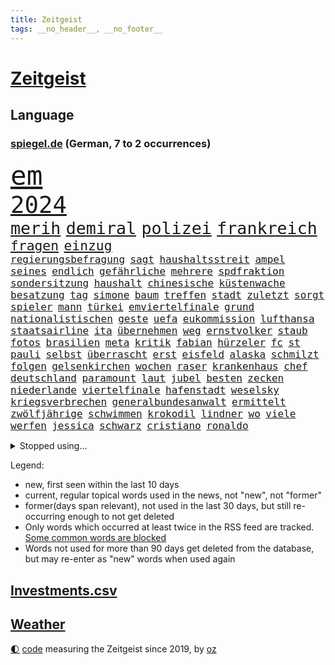 ```yaml
---
title: Zeitgeist
tags: __no_header__, __no_footer__
---
```


# [Zeitgeist](https://oliz.io/zeitgeist/)

## Language

<h3><a href="https://www.spiegel.de" target="_blank">spiegel.de</a> (German, 7 to 2 occurrences)</h3>
<p style="font-family:monospace">
<span style="font-size:32pt"><a href="news_links.html#em" class="current">em</a></span>
<br>
<span style="font-size:28pt"><a href="news_links.html#2024" class="current">2024</a></span>
<br>
<span style="font-size:20pt"><a href="news_links.html#merih" class="new">merih</a></span>
<span style="font-size:20pt"><a href="news_links.html#demiral" class="new">demiral</a></span>
<span style="font-size:20pt"><a href="news_links.html#polizei" class="current">polizei</a></span>
<span style="font-size:20pt"><a href="news_links.html#frankreich" class="current">frankreich</a></span>
<br>
<span style="font-size:16pt"><a href="news_links.html#fragen" class="current">fragen</a></span>
<span style="font-size:16pt"><a href="news_links.html#einzug" class="current">einzug</a></span>
<br>
<span style="font-size:12pt"><a href="news_links.html#regierungsbefragung" class="new">regierungsbefragung</a></span>
<span style="font-size:12pt"><a href="news_links.html#sagt" class="current">sagt</a></span>
<span style="font-size:12pt"><a href="news_links.html#haushaltsstreit" class="current">haushaltsstreit</a></span>
<span style="font-size:12pt"><a href="news_links.html#ampel" class="current">ampel</a></span>
<span style="font-size:12pt"><a href="news_links.html#seines" class="current">seines</a></span>
<span style="font-size:12pt"><a href="news_links.html#endlich" class="current">endlich</a></span>
<span style="font-size:12pt"><a href="news_links.html#gefährliche" class="current">gefährliche</a></span>
<span style="font-size:12pt"><a href="news_links.html#mehrere" class="current">mehrere</a></span>
<span style="font-size:12pt"><a href="news_links.html#spdfraktion" class="current">spdfraktion</a></span>
<span style="font-size:12pt"><a href="news_links.html#sondersitzung" class="new">sondersitzung</a></span>
<span style="font-size:12pt"><a href="news_links.html#haushalt" class="current">haushalt</a></span>
<span style="font-size:12pt"><a href="news_links.html#chinesische" class="current">chinesische</a></span>
<span style="font-size:12pt"><a href="news_links.html#küstenwache" class="current">küstenwache</a></span>
<span style="font-size:12pt"><a href="news_links.html#besatzung" class="current">besatzung</a></span>
<span style="font-size:12pt"><a href="news_links.html#tag" class="current">tag</a></span>
<span style="font-size:12pt"><a href="news_links.html#simone" class="new">simone</a></span>
<span style="font-size:12pt"><a href="news_links.html#baum" class="current">baum</a></span>
<span style="font-size:12pt"><a href="news_links.html#treffen" class="current">treffen</a></span>
<span style="font-size:12pt"><a href="news_links.html#stadt" class="current">stadt</a></span>
<span style="font-size:12pt"><a href="news_links.html#zuletzt" class="current">zuletzt</a></span>
<span style="font-size:12pt"><a href="news_links.html#sorgt" class="current">sorgt</a></span>
<span style="font-size:12pt"><a href="news_links.html#spieler" class="current">spieler</a></span>
<span style="font-size:12pt"><a href="news_links.html#mann" class="current">mann</a></span>
<span style="font-size:12pt"><a href="news_links.html#türkei" class="current">türkei</a></span>
<span style="font-size:12pt"><a href="news_links.html#emviertelfinale" class="new">emviertelfinale</a></span>
<span style="font-size:12pt"><a href="news_links.html#grund" class="current">grund</a></span>
<span style="font-size:12pt"><a href="news_links.html#nationalistischen" class="current">nationalistischen</a></span>
<span style="font-size:12pt"><a href="news_links.html#geste" class="current">geste</a></span>
<span style="font-size:12pt"><a href="news_links.html#uefa" class="current">uefa</a></span>
<span style="font-size:12pt"><a href="news_links.html#eukommission" class="current">eukommission</a></span>
<span style="font-size:12pt"><a href="news_links.html#lufthansa" class="current">lufthansa</a></span>
<span style="font-size:12pt"><a href="news_links.html#staatsairline" class="new">staatsairline</a></span>
<span style="font-size:12pt"><a href="news_links.html#ita" class="current">ita</a></span>
<span style="font-size:12pt"><a href="news_links.html#übernehmen" class="current">übernehmen</a></span>
<span style="font-size:12pt"><a href="news_links.html#weg" class="current">weg</a></span>
<span style="font-size:12pt"><a href="news_links.html#ernstvolker" class="new">ernstvolker</a></span>
<span style="font-size:12pt"><a href="news_links.html#staub" class="current">staub</a></span>
<span style="font-size:12pt"><a href="news_links.html#fotos" class="current">fotos</a></span>
<span style="font-size:12pt"><a href="news_links.html#brasilien" class="current">brasilien</a></span>
<span style="font-size:12pt"><a href="news_links.html#meta" class="current">meta</a></span>
<span style="font-size:12pt"><a href="news_links.html#kritik" class="current">kritik</a></span>
<span style="font-size:12pt"><a href="news_links.html#fabian" class="current">fabian</a></span>
<span style="font-size:12pt"><a href="news_links.html#hürzeler" class="current">hürzeler</a></span>
<span style="font-size:12pt"><a href="news_links.html#fc" class="current">fc</a></span>
<span style="font-size:12pt"><a href="news_links.html#st" class="current">st</a></span>
<span style="font-size:12pt"><a href="news_links.html#pauli" class="current">pauli</a></span>
<span style="font-size:12pt"><a href="news_links.html#selbst" class="current">selbst</a></span>
<span style="font-size:12pt"><a href="news_links.html#überrascht" class="current">überrascht</a></span>
<span style="font-size:12pt"><a href="news_links.html#erst" class="current">erst</a></span>
<span style="font-size:12pt"><a href="news_links.html#eisfeld" class="new">eisfeld</a></span>
<span style="font-size:12pt"><a href="news_links.html#alaska" class="current">alaska</a></span>
<span style="font-size:12pt"><a href="news_links.html#schmilzt" class="current">schmilzt</a></span>
<span style="font-size:12pt"><a href="news_links.html#folgen" class="current">folgen</a></span>
<span style="font-size:12pt"><a href="news_links.html#gelsenkirchen" class="current">gelsenkirchen</a></span>
<span style="font-size:12pt"><a href="news_links.html#wochen" class="current">wochen</a></span>
<span style="font-size:12pt"><a href="news_links.html#raser" class="current">raser</a></span>
<span style="font-size:12pt"><a href="news_links.html#krankenhaus" class="current">krankenhaus</a></span>
<span style="font-size:12pt"><a href="news_links.html#chef" class="current">chef</a></span>
<span style="font-size:12pt"><a href="news_links.html#deutschland" class="current">deutschland</a></span>
<span style="font-size:12pt"><a href="news_links.html#paramount" class="new">paramount</a></span>
<span style="font-size:12pt"><a href="news_links.html#laut" class="current">laut</a></span>
<span style="font-size:12pt"><a href="news_links.html#jubel" class="current">jubel</a></span>
<span style="font-size:12pt"><a href="news_links.html#besten" class="current">besten</a></span>
<span style="font-size:12pt"><a href="news_links.html#zecken" class="current">zecken</a></span>
<span style="font-size:12pt"><a href="news_links.html#niederlande" class="current">niederlande</a></span>
<span style="font-size:12pt"><a href="news_links.html#viertelfinale" class="current">viertelfinale</a></span>
<span style="font-size:12pt"><a href="news_links.html#hafenstadt" class="current">hafenstadt</a></span>
<span style="font-size:12pt"><a href="news_links.html#weselsky" class="current">weselsky</a></span>
<span style="font-size:12pt"><a href="news_links.html#kriegsverbrechen" class="current">kriegsverbrechen</a></span>
<span style="font-size:12pt"><a href="news_links.html#generalbundesanwalt" class="current">generalbundesanwalt</a></span>
<span style="font-size:12pt"><a href="news_links.html#ermittelt" class="current">ermittelt</a></span>
<span style="font-size:12pt"><a href="news_links.html#zwölfjährige" class="new">zwölfjährige</a></span>
<span style="font-size:12pt"><a href="news_links.html#schwimmen" class="current">schwimmen</a></span>
<span style="font-size:12pt"><a href="news_links.html#krokodil" class="new">krokodil</a></span>
<span style="font-size:12pt"><a href="news_links.html#lindner" class="current">lindner</a></span>
<span style="font-size:12pt"><a href="news_links.html#wo" class="current">wo</a></span>
<span style="font-size:12pt"><a href="news_links.html#viele" class="current">viele</a></span>
<span style="font-size:12pt"><a href="news_links.html#werfen" class="current">werfen</a></span>
<span style="font-size:12pt"><a href="news_links.html#jessica" class="current">jessica</a></span>
<span style="font-size:12pt"><a href="news_links.html#schwarz" class="current">schwarz</a></span>
<span style="font-size:12pt"><a href="news_links.html#cristiano" class="current">cristiano</a></span>
<span style="font-size:12pt"><a href="news_links.html#ronaldo" class="current">ronaldo</a></span>
</p>
<details>
<summary>Stopped using...</summary>
<p class="former" style="font-size:12pt">
leverkusen(1350) maria(1350) protestiert(1350) twitter(1350) van(1350) dauerhaft(1349) gas(1349) mitunter(1349) facebook(1348) senken(1348) aussicht(1347) enorm(1347) eskalation(1347) gehalt(1347) linie(1347) monat(1347) rückschlag(1347) sv(1347) betrug(1346) gesamte(1346) provinz(1346) verlust(1346) amerika(1345) amsterdam(1345) außenminister(1345) fischer(1345) gestoßen(1345) verschiebt(1345) ehemann(1344) fielen(1344) for(1344) geschickt(1344) jury(1344) krankenhäuser(1344) lastwagen(1344) niveau(1344) pflege(1344) schnellcheck(1344) welle(1344) weltweiten(1344) 75(1343) alexej(1343) appelliert(1343) büros(1343) feierte(1343) jahrzehntelang(1343) lebte(1343) längere(1343) möglicher(1343) nawalny(1343) niederländische(1343) priester(1343) verschiedene(1343) wolfsburg(1343) arzt(1342) positiv(1342) radikale(1342) united(1342) geboren(1341) lager(1341) myanmar(1341) solle(1341) studierende(1341) babys(1340) bahnhof(1340) bremer(1340) bsc(1340) eingereicht(1340) endet(1340) hertha(1340) preisen(1340) schüssen(1340) 10000(1339) flammen(1339) tesla(1339) usregierung(1339) verlängern(1339) endgültig(1338) freiheitsstrafe(1338) förderung(1338) gebrochen(1338) san(1338) strecke(1338) infektion(1337) kämpfer(1337) offensive(1337) veranstaltung(1337) verteidigung(1337) warschau(1337) franziskus(1335) klubs(1335) illegal(1334) oppositionelle(1334) eigentümer(1333) hubertus(1333) bundesstaat(1332) einschränkungen(1332) globale(1332) i(1332) bewegen(1331) deals(1330) einsetzen(1330) sendung(1330) stelle(1330) vorsprung(1330) lkw(1328) katholische(1326) ausmaß(1325) drogen(1325) beschlagnahmt(1324) nachfrage(1324) skeptisch(1324) katholischen(1323) februar(1322) meinen(1321) sozialdemokraten(1321) abgelehnt(1318) großem(1318) stress(1318) wem(1318) größere(1317) produziert(1315) retter(1315) katar(1313) dramatischen(1312) sportler(1312) rang(1310) wachsen(1310) schützt(1305) thüringer(1304) überfall(1301) liberalen(1299) erhebliche(1296) polizeiruf(1246) 95(1236) hochschulen(1195) politikern(1180) gebeten(1164) enthalten(1151) interessen(1151) finanziert(1146) jahresende(1104) arte(1090) rereportage(1090) arme(1084) ausnahme(1081) ohnehin(1076) autoren(1072) polnischen(1046) 700(1037) stehlen(1026) realität(1019) hoffenheim(1016) mike(1016) ice(984) fachkräfte(981) rauswurf(979) grünenpolitiker(975) hendrik(966) lieferungen(959) coaching(942) ärztin(924) zerstörung(903) beschäftigen(889) soldat(884) verschwinden(883) fake(868) verweist(865) filmemacher(864) 40000(844) zugenommen(834) angriffskrieg(823) kasse(818) bewusst(817) eingetroffen(815) handys(794) indem(794) großmutter(789) recherchen(773) ehrt(764) mordfall(763) 1200(758) computer(750) ausbauen(747) hadert(744) thüringens(725) plädieren(722) neustart(721) demenz(717) verstoßen(712) entfernen(711) trans(708) olympiasieger(706) zurückhaltung(694) revolution(689) protestbewegung(675) heidenheim(673) grab(671) begrenzen(668) lebenslange(661) stemmen(638) vaters(636) persönlichen(626) asyl(618) future(616) verurteilten(608) festgehalten(607) manipuliert(607) prien(601) fängt(593) beantragen(592) äußerung(587) ulm(585) kritisierten(579) verbrenner(570) angriffs(565) gedroht(564) abwehr(557) fenster(557) machtkampf(557) 47(553) kritikern(552) strafanzeige(551) marcel(548) vulkan(546) ähnliche(542) pedro(539) dreier(536) aggressiv(534) ansicht(526) mythos(522) zwingt(518) ricarda(515) dauer(512) getragen(511) junta(510) vorstandschef(507) heran(500) juristischen(500) 5000(497) kläger(497) nötigung(496) eskalierte(495) stein(494) wahlsieger(488) dfbpokal(487) rostock(482) uhren(480) saintgermain(479) spiegelrecherchen(479) alonso(477) niger(476) norditalien(467) björn(459) höcke(459) atomwaffen(458) protestaktion(456) denkmal(454) errichten(447) ebrahim(443) wrack(441) portal(440) veränderungen(439) heimlich(437) 2027(436) schottischen(431) stuft(428) fußballverband(425) westlicher(425) klares(423) zeitung(423) 2010(420) erforscht(418) grundlage(415) samuel(415) schlechtes(414) rotenburg(411) serien(409) seltsame(400) lied(397) aufsteiger(393) gelände(391) raisi(391) mahnen(384) mobilität(382) gegners(379) popp(376) wuchs(376) blockierte(375) gestrandet(374) wümme(370) leichte(369) marschflugkörper(368) fasziniert(365) philosoph(362) vertreten(362) moschee(361) wiesbaden(357) 2013(352) awards(352) drückt(350) vergessene(349) tierwohl(348) flieger(347) saßen(341) nahostkonflikt(340) erweitert(338) palästinensische(334) weltmeisterschaft(334) journalistin(333) sicheren(333) spdchef(333) eauto(331) goldene(331) klassische(331) staus(330) zeitgleich(330) übereinstimmenden(330) sicherheitsmaßnahmen(329) militärisch(328) designer(325) forschern(325) service(323) fahrzeugen(322) andré(321) showdown(321) folter(319) nationalspielerinnen(319) geflohen(318) skurriler(317) entstand(315) belohnt(313) erwischte(313) gedreht(313) beschwört(310) instagrampost(310) notwendig(308) völkermord(305) genossen(303) anzeige(302) schach(300) militärjunta(299) erlaubnis(296) mehrwertsteuer(296) models(296) xabi(296) unterkunft(294) grenzübergang(292) usamerikanerin(292) schwachen(291) konsequent(290) kontrollverlust(290) akzeptiert(289) niederlegen(289) bayer(287) bedauert(287) verunglückte(287) nachteile(286) kassel(284) burkina(281) faso(281) rki(281) entdeckten(280) onkel(276) anläuft(275) streaminganbietern(275) verheerende(275) verfahrens(271) dončić(269) gastronomie(268) zugverkehr(268) oppositionspolitiker(267) auftritte(265) kritikerin(265) demokratischen(264) organisatoren(264) bischof(263) königshaus(263) palästina(263) isst(262) lokführer(261) strafgerichtshof(261) eindämmen(260) sportlich(260) millionensumme(259) reifen(258) gefolgt(256) daneben(254) gerichtshofs(254) 2035(252) demos(252) olympiaqualifikation(252) pflegte(252) bist(251) flüchtlingsunterkunft(251) bahnsteig(250) haftbefehle(250) turbulenzen(247) gedächtnis(246) hilfsgüter(246) militäroffensive(246) taucht(246) mittwochmorgen(245) gitarre(243) first(241) stadtzentrum(240) glückwünsche(239) 37jähriger(238) lasst(237) oberlandesgericht(237) charkiw(235) waffenstillstand(234) kommissarin(233) propalästinensischen(233) vertrieben(233) uneins(232) geräumt(231) kilometern(231) sommerspiele(230) neonazis(228) vulkanausbruch(227) gewähren(226) bekomme(225) universitäten(225) eingedrungen(224) israelgazanews(223) führerscheinprüfung(222) tories(222) 270(221) eingeweiht(221) anerkennen(220) ingo(220) mitgestalten(220) häftlinge(219) eminem(218) nordrheinwestfälischen(217) positioniert(217) usschauspieler(217) vaude(216) club(215) ernsthafte(215) königreich(215) furchtbar(213) räumung(212) auskunft(209) artikel(207) mitarbeiterinnen(207) fortuna(206) hamasmassaker(204) passierte(204) 102(203) kopie(203) bauer(200) beendete(200) brisante(199) elite(199) autorität(198) gespalten(198) britisches(195) eingestürzten(194) demnächst(193) großstädten(193) taugt(192) bot(191) stärkt(191) fußballklub(190) ungeschlagen(190) damaligen(188) forderten(188) galeria(188) sowohl(187) kaufhof(185) norbert(185) trauen(185) vorstellungen(185) flaggen(184) kardashian(184) motiven(184) odessa(184) verbucht(183) netze(182) präsent(182) verteidigern(182) bestem(181) belegschaft(180) niko(180) afdabgeordneten(179) agentur(179) arbeitgebern(179) agnes(178) 68(177) dorthin(177) ergab(177) billie(176) brett(176) giftige(176) größe(175) pilze(175) timo(175) astronauten(174) hannah(174) profitierte(174) pottwal(172) gerufen(171) schimpft(171) meeresspiegel(170) konsumenten(169) schokolade(169) temu(169) brehme(168) baumarkt(167) carl(167) machtwechsel(166) winzigen(166) abwasser(165) fünftel(165) provokation(164) sonde(164) geglaubt(163) tabak(163) ordentlich(162) schwäbisch(162) verpflichten(162) mögen(161) diskriminiert(158) einführen(158) luke(158) schwerverletzten(157) befassen(155) ergeht(155) onlineplattform(155) begrenzt(154) brennende(154) flugzeugs(154) norddeutschlands(152) 180(151) erfolgreichen(151) bienen(150) kriegsschiff(150) wofür(150) zuwendungen(149) justizministerium(148) motivierten(148) neuerdings(148) triebwerk(148) weiblicher(148) humboldtuniversität(147) katz(147) exmann(146) inmitten(146) bauernhof(145) rüsten(145) 1999(144) siebzigerjahren(144) browser(143) mossad(143) zwecke(143) anhörung(142) militärübungen(142) patzer(142) visionen(142) chrome(141) handballer(140) lily(140) parallelwelt(140) berufstätige(139) bestürzung(139) dating(139) sowieso(139) beeinflusst(138) beschädigen(138) liebesleben(138) berühmteste(137) bundesrechnungshof(137) igh(137) internat(137) dreh(136) haag(136) notlandung(136) senator(136) eberl(135) grenzschutz(135) teilnehmende(135) nackte(134) ten(134) begraben(133) entscheidender(133) labour(133) spionageverdacht(133) darlehen(132) jagt(132) marie(132) filmfestspiele(131) hohem(131) territorium(131) groteske(130) manipulation(130) riegel(130) zerrissen(130) zeugnis(130) afdmitarbeiter(129) kontroversen(129) satt(129) altkanzlerin(128) energieversorgung(128) gewagt(128) schmallippig(128) gitarrist(127) uvalde(127) fußgängerzone(126) schwein(125) studiert(125) verprügelt(125) versammelten(124) ellen(123) gefälschter(123) hing(123) militärflugzeug(123) teilten(123) hernández(122) lebenslang(122) völkerrechts(122) europäischem(120) pferd(120) abziehen(118) fa(118) innerlich(118) south(118) mitarbeiterin(117) verbotene(117) verbraucherschutz(117) jva(116) produkten(116) vermittler(115) augenzeugin(114) maulwurf(114) sechste(114) wiederaufnahme(114) spitzel(113) everest(112) israelkritik(112) mount(112) unogericht(112) benannt(111) feiertag(111) gerieten(111) sperrzone(111) thron(111) entweder(110) fahrlässiger(110) schmiss(110) östlichen(110) formulierung(109) nachbessern(109) rücksichtslos(109) verlässlicher(109) architektur(108) bewerben(108) erwirken(108) natostaaten(108) oberhausen(108) pferde(108) rafahoffensive(107) supermärkte(107) einsetzt(106) schweigegeldprozess(106) zuschlagen(106) fußgänger(105) lyon(105) spielraum(105) anton(104) hofreiter(104) netanyahuregierung(104) riesiger(104) superlative(104) ussenator(104) wahlkampfveranstaltung(104) diversität(103) grünenchefin(103) übertrieben(103) abrüstung(102) auszeit(102) erhältlich(102) höchstem(102) zendaya(102) betrunken(101) dmitrij(101) kostenlosen(101) mitmachen(101) sensible(101) stürze(101) zweitligisten(101) countrycharts(100) kommunizieren(100) erreichte(99) abwesenheit(98) berühmtes(98) friedhelm(98) funkel(98) kids(98) lügner(98) möglichkeit(98) skurrile(97) arschloch(96) ruth(96) titelgewinn(96) account(95) atmen(95) barry(95) munitionsmangel(95) unmenschlichen(95) asiens(94) smartwatches(94) fing(93) kremltruppen(92) küken(92) morddrohungen(92) zurückbringen(92) aufgearbeitet(91) modeikone(91) andrang(90) atmung(90) cat(90) erheblichen(90) glasgow(90) skandale(90) thüringische(90) zuhören(90) 21jähriger(89) engen(89) familienangehörige(89) inhalten(89) landeskriminalamt(89) philosophie(89) südlich(89) taxis(89) zusammenraufen(89) inspirierte(88) techmilliardär(88) bankrotterklärung(87) chlamydien(87) frosch(87) gates(87) geschlechtskrankheiten(87) glamour(87) klassenerhalt(87) staatspräsident(87) tierarten(87) tripper(87) westdeutschland(87) anbot(86) alec(85) baldwin(85) einflussnahme(85) erfolgreicher(85) filmset(85) kamerafrau(85) tyson(85) alleingang(84) authentisch(84) beschimpfen(84) hyalomma(84) laufende(84) lokalpolitiker(84) schätzungen(84) suhl(84) triumphales(84) anstatt(83) temporären(83) überdurchschnittlich(83) amnestiegesetz(82) pfingsten(82) zelt(82) brühl(81) eilt(81) korruptionsskandal(81) lords(81) nordrheinwestfalens(81) oberhaus(81) populismus(81) räumte(81) statistiken(81) traditionell(81) zunge(81) bronzezeit(80) erhitzt(80) flaschenwürfe(80) singapur(80) augenhöhe(79) ausdruck(79) datenleck(79) heilige(79) infos(79) kriegsführung(79) papuaneuguinea(79) tragischer(79) zugesichert(79) abwahl(78) ergreift(78) ferraripilot(78) lasse(78) umbruch(78) bafin(77) carmen(77) formel1rennen(77) klosterhalfen(77) konstanze(77) missbrauchsfällen(77) republikanischer(77) seeadler(77) zulieferern(77) aliens(76) apps(76) bielefelder(76) deftige(76) källenius(76) mercedeschef(76) ola(76) scheinwahl(76) spende(76) angehören(75) batterien(75) dominierte(75) hauptpreis(75) infekt(75) kretschmann(75) massenprotesten(75) triest(75) unscheinbare(75) worklifebalance(75) abrücken(74) andi(74) bange(74) insulaner(74) skulpturen(74) berichteten(73) erliegen(73) exuspräsidenten(73) zusätzlichen(73) mecklenburg(72) migrationsabkommen(72) neuzeit(72) stephanie(72) unvermindert(72) verdächtig(72) vergreift(72) einbruch(71) ibrahim(71) jahrtausends(71) nachhaltiger(71) psychologischen(71) sanierungsplan(71) würfel(71) bekannter(70) bewerbung(70) blutiges(70) meteorologen(70) netzwerke(70) regierungsberater(70) wade(70) wahlkampfspenden(70) aufgestellte(69) ioc(69) königlichen(69) schweine(69) spitznamen(69) bauarbeiter(68) benehmen(68) flake(68) friedens(68) genie(68) höchst(68) lavaströme(68) weltbekannt(68) kaugummi(67) neonazi(67) opferrolle(67) schlichtung(67) schweigegeldzahlungen(67) tierreich(67) automarke(66) bodemann(66) coronaprotokolle(66) holz(66) sozialer(66) söders(66) beherrscht(65) geländewagen(65) mosel(65) alias(64) clubs(64) monströse(64) bestseller(63) cowboy(63) force(63) gesundheitsproblemen(63) giro(63) günzburg(63) schmierereien(63) slowenische(63) verdrängen(63) zehntausend(63) ärmste(63) abgeriegelt(62) entbrannt(62) krawallmacher(62) l'amour(62) luxusuhren(62) philip(62) prägend(62) sevilla(62) toren(62) agentin(61) eilish(61) kroos'(61) menschenmassen(61) wmheld(61) überführt(61) alsu(60) fußballers(60) instagrambeitrag(60) kurmasheva(60) schwimmende(60) showkampf(60) usrussischer(60) ausgeweitet(59) neigt(59) rotterdam(59) sticht(59) tschetschene(59) zivilgesellschaft(59) gesenkt(58) konstellation(58) mental(58) olympique(58) aitana(57) alkoholverbot(57) befindlichkeiten(57) bock(57) hündin(57) memoiren(57) persönlicher(57) randaliert(57) serienmörder(57) wirtschaftspolitik(57) buzz(56) hildesheim(56) kannten(56) mossadchef(56) prominenz(56) saparole(56) zelte(56) indirekten(55) kampfdrohnen(54) trinkt(54) wahlkampfauftritt(54) bridgerton(53) militärbündnisses(53) 63jährige(52) bundesinstitut(52) dfbpokalfinale(52) ehemaliges(52) flüchtling(52) hunderttausenden(52) rettungsarbeiten(52) versuchter(52) vorfahrt(52) atomenergiebehörde(51) chronischer(51) komparsen(51) messerangreifer(51) nachnamen(51) terrain(51) palästinas(50) wänden(50) entlohnung(49) immobilie(49) pokalfinale(49) römische(49) saisonleistung(49) schwertun(49) unanständig(49) vechta(49) verunsichert(49) adeln(48) betrachtet(48) crystal(48) einwirken(48) irakli(48) kobachidse(48) louk(48) melonis(48) naiv(48) schwangere(48) shani(48) dschihadisten(47) goldbarren(47) rettungsversuch(47) ruder(47) saturn(47) vollbracht(47) vorgeht(47) wahlheimat(47) champion(46) musikfestival(46) sauer(46) schwiegermutter(46) verkäufer(46) cannes(45) errichtete(45) flutkatastrophe(45) jugendkriminalität(45) rechthaber(45) schulamoklauf(45) spielmanipulation(45) statussymbol(45) strengsten(45) beck(44) feuern(44) gültiges(44) möwen(44) piraten(44) schweigegeldprozesses(44) sportchef(44) unerlaubte(44) wände(44) aktentasche(43) basketballstar(43) hill(43) räume(43) volksfesten(43) ausgeübt(42) erreger(42) idylle(42) inder(42) lennon(42) quälte(42) reitsport(42) reizen(42) tiefgreifende(42) bildete(41) einnehmen(41) indigene(41) oktoberfest(41) ritt(41) volkswagenkonzern(41) musikalisches(40) touristenzahl(40) aussagt(39) dreieinhalb(39) erregte(39) fußballstadion(39) geschworene(39) krisenzeit(39) moral(39) radioaktiver(39) risikobewertung(39) robinson(39) tigermücke(39) 62jährige(38) abzug(38) einschüchtern(38) katalanen(38) korn(38) planet(38) sean(38) sportwissenschaftler(38) kunstbiennale(37) massensterben(37) militärparade(37) bistum(36) eingestürzt(36) eintreffen(36) gewünschten(36) hellt(36) wildfleisch(36) afdspitzenkandidat(35) badenbaden(35) bundeskabinett(35) champagner(35) ego(35) europapokal(35) finanzieller(35) gespitzelt(35) orange(35) permanent(35) wolfsburgs(35) zurückhält(35) 900000(34) magischen(34) tiktokstar(34) vodafone(34) yorks(34) drakonischen(33) erlebten(33) filmbiografie(33) freiheiten(33) jawort(33) křetínský(33) lieferketten(33) ruhig(33) rückspiel(33) stadtwerke(33) stahlgeschäft(33) umzug(33) bergpanorama(32) dmitri(32) fuji(32) fujikawaguchiko(32) japanisches(32) madrids(32) sichtschutz(32) spargel(32) türsteher(32) unterschreibt(32) 56jährige(31) anpalagan(31) asche(31) bnd(31) championsleaguefinale(31) monaco(31) plastikflaschen(31) zehnjährige(31) beschimpfungen(30) eliteuni(30) laute(30) memmingen(30) chartspitze(29) fahndete(29) jahreswechsel(29) kluft(29) kriegsgerät(29) riskanter(29) schwärmte(29) tornado(29) verteuert(29) vielzahl(29) amateurarchäologen(28) aufkommen(28) outfit(28) soft(28) stimmungstest(28) trainerjob(28) umsturz(28) underdog(28) anliegen(27) blutigen(27) bundesligalizenz(27) evolution(27) gelieferte(27) genauen(27) ham(27) handele(27) jammert(27) nachgeholfen(27) schlaganfall(27) solo(27) spionageaffären(27) wehen(27) who’s(27) boomenden(26) cduwahlplakate(26) derselben(26) heimrennen(26) propalästinensischer(26) sbahnhof(26) tischtennis(26) umgesiedelt(26) bangladesch(25) bewusster(25) buhlt(25) buhrufe(25) erwin(25) joschka(25) raumkapsel(25) russlandukrainenews(25) 155(24) anschlagspläne(24) badenwürttembergs(24) berüchtigter(24) hackern(24) leeds(24) reals(24) stromleitungen(24) südamerika(24) abnehmspritze(23) androidhandys(23) anführen(23) aufgegangen(23) energisch(23) heinz(23) rasmus(23) reflexion(23) slogans(23) sylvia(23) brutalen(22) eingestanden(22) mitstreiter(22) schütze(22) wüst(22) d'italia(21) hilflos(21) kampfzone(21) notorisch(21) regnen(21) rummenigge(21) änderten(21) anspannung(20) geprügelt(20) kompliziertesten(20) krafttraining(20) offenes(20) polizeibekannt(20) abstimmungen(19) braune(19) eumarinemission(19) flick(19) hansi(19) lugner(19) nordseekrabben(19) ballermann(18) beschließen(18) cheftrainer(18) end(18) entsprechend(18) ersatzteile(18) grotesken(18) hag(18) romanvorlage(18) verzeichnen(18) angeblichem(17) befragen(17) gemessen(17) heimturnier(17) neuerscheinungen(17) plakat(17) termine(17) animiert(16) ausnahmeläuferin(16) autismus(16) chris(16) finanzierte(16) kerem(16) kriminelles(16) massenschlägerei(16) relegation(16) rentenpolitik(16) revolutionieren(16) satelliteninternet(16) schalom(16) staatsgebiet(16) starlink(16) supertalent(16) these(16) vordringen(16) delegationen(15) knobloch(15) propalästinaproteste(15) saalfeldrudolstadt(15) schiebt(15) scholz'(15) streitthema(15) vergleichen(15) verschleierung(15) versteckte(15) eisdiele(14) euaußengrenzen(14) flutgebieten(14) geschehnissen(14) schietwetter(14) bürgerschaft(13) drogensucht(13) ed(13) geert(13) handelskrieg(13) ländlichen(13) regierungspartei(13) wilders(13) angestimmt(12) bell(12) besiegte(12) christiane(12) europaweit(12) exoplanet(12) finanzbeamtin(12) hochsicherheitsgefängnis(12) anspielung(11) begründen(11) feinde(11) gekannt(11) herumreißen(11) selbstkritisch(11) stadtverwaltung(11) unkompliziert(11) unvermeidlich(11) verrückten(11)
</p>
</details>
<p>Legend:
<ul>
<li><span class="new">new</span>, first seen within the last 10 days</li>
<li><span class="current">current</span>, regular topical words used in the news, not "new", not "former"</li>
<li><span class="former">former(days span relevant)</span>, not used in the last 30 days, but still re-occurring enough to not get deleted</li>
<li>Only words which occurred at least twice in the RSS feed are tracked. <a href="language/filters.py">Some common words are blocked</a></li>
<li>Words not used for more than 90 days get deleted from the database, but may re-enter as "new" words when used again</li>
</ul>
</p>

## [Investments](investments.html)[.csv](investments.csv)

## [Weather](weather.html)

<footer>
<a href="javascript:toggleTheme()" class="nav">🌓</a>
<a href="https://github.com/ooz/zeitgeist">code</a> measuring the Zeitgeist since 2019, by <a href="https://oliz.io">oz</a>
</footer>
